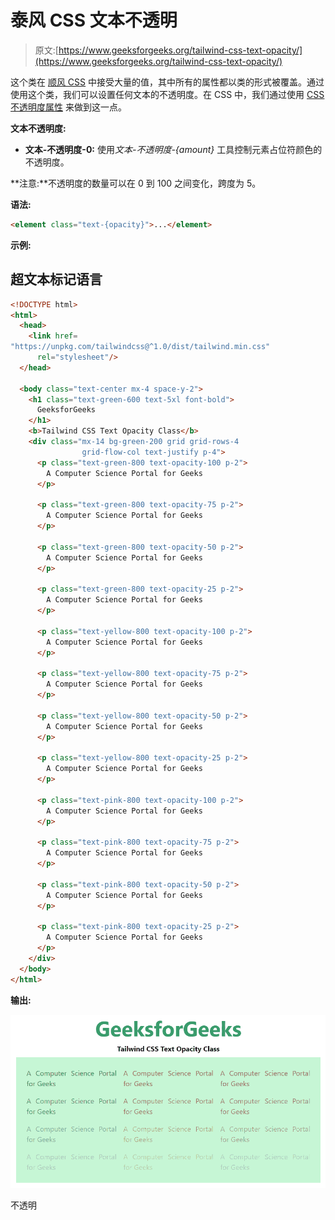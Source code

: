# 泰风 CSS 文本不透明

> 原文:[https://www.geeksforgeeks.org/tailwind-css-text-opacity/](https://www.geeksforgeeks.org/tailwind-css-text-opacity/)

这个类在 [<u>顺风 CSS</u>](https://www.geeksforgeeks.org/css-tailwind-introduction/) 中接受大量的值，其中所有的属性都以类的形式被覆盖。通过使用这个类，我们可以设置任何文本的不透明度。在 CSS 中，我们通过使用 [<u>CSS 不透明度属性</u>](https://www.geeksforgeeks.org/css-opacity-transparency/) 来做到这一点。

**文本不透明度:**

*   **文本-不透明度-0:** 使用*文本-不透明度-{amount}* 工具控制元素占位符颜色的不透明度。

**注意:**不透明度的数量可以在 0 到 100 之间变化，跨度为 5。

**语法:**

```html
<element class="text-{opacity}">...</element>
```

**示例:**

## 超文本标记语言

```html
<!DOCTYPE html>
<html>
  <head>
    <link href=
"https://unpkg.com/tailwindcss@^1.0/dist/tailwind.min.css"
      rel="stylesheet"/>
  </head>

  <body class="text-center mx-4 space-y-2">
    <h1 class="text-green-600 text-5xl font-bold">
      GeeksforGeeks
    </h1>
    <b>Tailwind CSS Text Opacity Class</b>
    <div class="mx-14 bg-green-200 grid grid-rows-4
                grid-flow-col text-justify p-4">
      <p class="text-green-800 text-opacity-100 p-2">
        A Computer Science Portal for Geeks
      </p>

      <p class="text-green-800 text-opacity-75 p-2">
        A Computer Science Portal for Geeks
      </p>

      <p class="text-green-800 text-opacity-50 p-2">
        A Computer Science Portal for Geeks
      </p>

      <p class="text-green-800 text-opacity-25 p-2">
        A Computer Science Portal for Geeks
      </p>

      <p class="text-yellow-800 text-opacity-100 p-2">
        A Computer Science Portal for Geeks
      </p>

      <p class="text-yellow-800 text-opacity-75 p-2">
        A Computer Science Portal for Geeks
      </p>

      <p class="text-yellow-800 text-opacity-50 p-2">
        A Computer Science Portal for Geeks
      </p>

      <p class="text-yellow-800 text-opacity-25 p-2">
        A Computer Science Portal for Geeks
      </p>

      <p class="text-pink-800 text-opacity-100 p-2">
        A Computer Science Portal for Geeks
      </p>

      <p class="text-pink-800 text-opacity-75 p-2">
        A Computer Science Portal for Geeks
      </p>

      <p class="text-pink-800 text-opacity-50 p-2">
        A Computer Science Portal for Geeks
      </p>

      <p class="text-pink-800 text-opacity-25 p-2">
        A Computer Science Portal for Geeks
      </p>
    </div>
  </body>
</html>
```

**输出:**

![](img/1a3be2bba13e4944f86a113a6906f275.png)

不透明